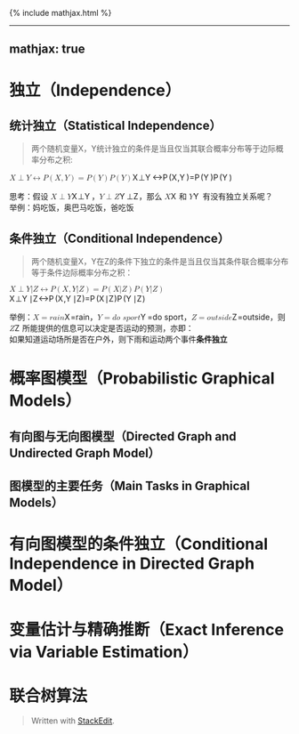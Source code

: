 {% include mathjax.html %}

---
mathjax: true
---

<h1 id="独立（independence）">独立（Independence）</h1>
<h2 id="统计独立（statistical-independence）">统计独立（Statistical Independence）</h2>
<blockquote>
<p>两个随机变量X，Y统计独立的条件是当且仅当其联合概率分布等于边际概率分布之积:</p>
</blockquote>
<p><span class="katex--display"><span class="katex-display"><span class="katex"><span class="katex-mathml"><math><semantics><mrow><mi>X</mi><mo>⊥</mo><mi>Y</mi><mo>↔</mo><mi>P</mi><mo>(</mo><mi>X</mi><mo separator="true">,</mo><mi>Y</mi><mo>)</mo><mo>=</mo><mi>P</mi><mo>(</mo><mi>Y</mi><mo>)</mo><mi>P</mi><mo>(</mo><mi>Y</mi><mo>)</mo></mrow><annotation encoding="application/x-tex">
X \perp Y \leftrightarrow P(X,Y)=P(Y) P(Y)
</annotation></semantics></math></span><span class="katex-html" aria-hidden="true"><span class="strut" style="height: 0.75em;"></span><span class="strut bottom" style="height: 1em; vertical-align: -0.25em;"></span><span class="base"><span class="mord mathit" style="margin-right: 0.07847em;">X</span><span class="mrel">⊥</span><span class="mord mathit" style="margin-right: 0.22222em;">Y</span><span class="mrel">↔</span><span class="mord mathit" style="margin-right: 0.13889em;">P</span><span class="mopen">(</span><span class="mord mathit" style="margin-right: 0.07847em;">X</span><span class="mpunct">,</span><span class="mord mathit" style="margin-right: 0.22222em;">Y</span><span class="mclose">)</span><span class="mrel">=</span><span class="mord mathit" style="margin-right: 0.13889em;">P</span><span class="mopen">(</span><span class="mord mathit" style="margin-right: 0.22222em;">Y</span><span class="mclose">)</span><span class="mord mathit" style="margin-right: 0.13889em;">P</span><span class="mopen">(</span><span class="mord mathit" style="margin-right: 0.22222em;">Y</span><span class="mclose">)</span></span></span></span></span></span></p>
<p>思考：假设 <span class="katex--inline"><span class="katex"><span class="katex-mathml"><math><semantics><mrow><mi>X</mi><mo>⊥</mo><mi>Y</mi></mrow><annotation encoding="application/x-tex">X \perp Y</annotation></semantics></math></span><span class="katex-html" aria-hidden="true"><span class="strut" style="height: 0.69444em;"></span><span class="strut bottom" style="height: 0.69444em; vertical-align: 0em;"></span><span class="base"><span class="mord mathit" style="margin-right: 0.07847em;">X</span><span class="mrel">⊥</span><span class="mord mathit" style="margin-right: 0.22222em;">Y</span></span></span></span></span>，<span class="katex--inline"><span class="katex"><span class="katex-mathml"><math><semantics><mrow><mi>Y</mi><mo>⊥</mo><mi>Z</mi></mrow><annotation encoding="application/x-tex">Y \perp Z</annotation></semantics></math></span><span class="katex-html" aria-hidden="true"><span class="strut" style="height: 0.69444em;"></span><span class="strut bottom" style="height: 0.69444em; vertical-align: 0em;"></span><span class="base"><span class="mord mathit" style="margin-right: 0.22222em;">Y</span><span class="mrel">⊥</span><span class="mord mathit" style="margin-right: 0.07153em;">Z</span></span></span></span></span>，那么 <span class="katex--inline"><span class="katex"><span class="katex-mathml"><math><semantics><mrow><mi>X</mi></mrow><annotation encoding="application/x-tex">X</annotation></semantics></math></span><span class="katex-html" aria-hidden="true"><span class="strut" style="height: 0.68333em;"></span><span class="strut bottom" style="height: 0.68333em; vertical-align: 0em;"></span><span class="base"><span class="mord mathit" style="margin-right: 0.07847em;">X</span></span></span></span></span> 和 <span class="katex--inline"><span class="katex"><span class="katex-mathml"><math><semantics><mrow><mi>Y</mi></mrow><annotation encoding="application/x-tex">Y</annotation></semantics></math></span><span class="katex-html" aria-hidden="true"><span class="strut" style="height: 0.68333em;"></span><span class="strut bottom" style="height: 0.68333em; vertical-align: 0em;"></span><span class="base"><span class="mord mathit" style="margin-right: 0.22222em;">Y</span></span></span></span></span> 有没有独立关系呢？<br>
举例：妈吃饭，奥巴马吃饭，爸吃饭</p>
<h2 id="条件独立（conditional-independence）">条件独立（Conditional Independence）</h2>
<blockquote>
<p>两个随机变量X，Y在Z的条件下独立的条件是当且仅当其条件联合概率分布等于条件边际概率分布之积：</p>
</blockquote>
<p><span class="katex--display"><span class="katex-display"><span class="katex"><span class="katex-mathml"><math><semantics><mrow><mi>X</mi><mo>⊥</mo><mi>Y</mi><mi mathvariant="normal">∣</mi><mi>Z</mi><mo>↔</mo><mi>P</mi><mo>(</mo><mi>X</mi><mo separator="true">,</mo><mi>Y</mi><mi mathvariant="normal">∣</mi><mi>Z</mi><mo>)</mo><mo>=</mo><mi>P</mi><mo>(</mo><mi>X</mi><mi mathvariant="normal">∣</mi><mi>Z</mi><mo>)</mo><mi>P</mi><mo>(</mo><mi>Y</mi><mi mathvariant="normal">∣</mi><mi>Z</mi><mo>)</mo></mrow><annotation encoding="application/x-tex">
X \perp Y | Z \leftrightarrow P(X, Y|Z)=P(X|Z)P(Y|Z)
</annotation></semantics></math></span><span class="katex-html" aria-hidden="true"><span class="strut" style="height: 0.75em;"></span><span class="strut bottom" style="height: 1em; vertical-align: -0.25em;"></span><span class="base"><span class="mord mathit" style="margin-right: 0.07847em;">X</span><span class="mrel">⊥</span><span class="mord mathit" style="margin-right: 0.22222em;">Y</span><span class="mord mathrm">∣</span><span class="mord mathit" style="margin-right: 0.07153em;">Z</span><span class="mrel">↔</span><span class="mord mathit" style="margin-right: 0.13889em;">P</span><span class="mopen">(</span><span class="mord mathit" style="margin-right: 0.07847em;">X</span><span class="mpunct">,</span><span class="mord mathit" style="margin-right: 0.22222em;">Y</span><span class="mord mathrm">∣</span><span class="mord mathit" style="margin-right: 0.07153em;">Z</span><span class="mclose">)</span><span class="mrel">=</span><span class="mord mathit" style="margin-right: 0.13889em;">P</span><span class="mopen">(</span><span class="mord mathit" style="margin-right: 0.07847em;">X</span><span class="mord mathrm">∣</span><span class="mord mathit" style="margin-right: 0.07153em;">Z</span><span class="mclose">)</span><span class="mord mathit" style="margin-right: 0.13889em;">P</span><span class="mopen">(</span><span class="mord mathit" style="margin-right: 0.22222em;">Y</span><span class="mord mathrm">∣</span><span class="mord mathit" style="margin-right: 0.07153em;">Z</span><span class="mclose">)</span></span></span></span></span></span></p>
<p>举例：<span class="katex--inline"><span class="katex"><span class="katex-mathml"><math><semantics><mrow><mi>X</mi><mo>=</mo><mi>r</mi><mi>a</mi><mi>i</mi><mi>n</mi></mrow><annotation encoding="application/x-tex">X=rain</annotation></semantics></math></span><span class="katex-html" aria-hidden="true"><span class="strut" style="height: 0.68333em;"></span><span class="strut bottom" style="height: 0.68333em; vertical-align: 0em;"></span><span class="base"><span class="mord mathit" style="margin-right: 0.07847em;">X</span><span class="mrel">=</span><span class="mord mathit" style="margin-right: 0.02778em;">r</span><span class="mord mathit">a</span><span class="mord mathit">i</span><span class="mord mathit">n</span></span></span></span></span>，<span class="katex--inline"><span class="katex"><span class="katex-mathml"><math><semantics><mrow><mi>Y</mi><mo>=</mo><mi>d</mi><mi>o</mi><mtext>&nbsp;</mtext><mi>s</mi><mi>p</mi><mi>o</mi><mi>r</mi><mi>t</mi></mrow><annotation encoding="application/x-tex">Y=do \ sport</annotation></semantics></math></span><span class="katex-html" aria-hidden="true"><span class="strut" style="height: 0.69444em;"></span><span class="strut bottom" style="height: 0.88888em; vertical-align: -0.19444em;"></span><span class="base"><span class="mord mathit" style="margin-right: 0.22222em;">Y</span><span class="mrel">=</span><span class="mord mathit">d</span><span class="mord mathit">o</span><span class="mord mathit"><span class="mspace">&nbsp;</span><span class="mord mathit">s</span></span><span class="mord mathit">p</span><span class="mord mathit">o</span><span class="mord mathit" style="margin-right: 0.02778em;">r</span><span class="mord mathit">t</span></span></span></span></span>，<span class="katex--inline"><span class="katex"><span class="katex-mathml"><math><semantics><mrow><mi>Z</mi><mo>=</mo><mi>o</mi><mi>u</mi><mi>t</mi><mi>s</mi><mi>i</mi><mi>d</mi><mi>e</mi></mrow><annotation encoding="application/x-tex">Z=outside</annotation></semantics></math></span><span class="katex-html" aria-hidden="true"><span class="strut" style="height: 0.69444em;"></span><span class="strut bottom" style="height: 0.69444em; vertical-align: 0em;"></span><span class="base"><span class="mord mathit" style="margin-right: 0.07153em;">Z</span><span class="mrel">=</span><span class="mord mathit">o</span><span class="mord mathit">u</span><span class="mord mathit">t</span><span class="mord mathit">s</span><span class="mord mathit">i</span><span class="mord mathit">d</span><span class="mord mathit">e</span></span></span></span></span>，则 <span class="katex--inline"><span class="katex"><span class="katex-mathml"><math><semantics><mrow><mi>Z</mi></mrow><annotation encoding="application/x-tex">Z</annotation></semantics></math></span><span class="katex-html" aria-hidden="true"><span class="strut" style="height: 0.68333em;"></span><span class="strut bottom" style="height: 0.68333em; vertical-align: 0em;"></span><span class="base"><span class="mord mathit" style="margin-right: 0.07153em;">Z</span></span></span></span></span> 所能提供的信息可以决定是否运动的预测，亦即：<br>
如果知道运动场所是否在户外，则下雨和运动两个事件<strong>条件独立</strong></p>
<h1 id="概率图模型（probabilistic-graphical-models）">概率图模型（Probabilistic Graphical Models）</h1>
<h2 id="有向图与无向图模型（directed-graph-and-undirected-graph-model）">有向图与无向图模型（Directed Graph and Undirected Graph Model）</h2>
<h2 id="图模型的主要任务（main-tasks-in-graphical-models）">图模型的主要任务（Main Tasks in Graphical Models）</h2>
<h1 id="有向图模型的条件独立（conditional-independence-in-directed-graph-model）">有向图模型的条件独立（Conditional Independence in Directed Graph Model）</h1>
<h1 id="变量估计与精确推断（exact-inference-via-variable-estimation）">变量估计与精确推断（Exact Inference via Variable Estimation）</h1>
<h1 id="联合树算法">联合树算法</h1>
<blockquote>
<p>Written with <a href="https://stackedit.io/">StackEdit</a>.</p>
</blockquote>

